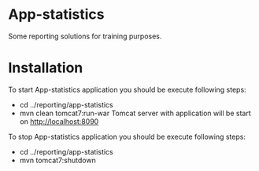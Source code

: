 # App-statistics
Some reporting solutions for training purposes.

# Installation
To start App-statistics application you should be execute following steps:
+ cd ../reporting/app-statistics
+ mvn clean tomcat7:run-war
Tomcat server with application will be start on [http://localhost:8090](http://localhost:8090)

To stop App-statistics application you should be execute following steps:
+ cd ../reporting/app-statistics
+ mvn tomcat7:shutdown
